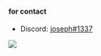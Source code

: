 #### for contact

- Discord: [joseph#1337](https://discord.com/users/300370779357577216)

![](https://komarev.com/ghpvc/?username=joseph-1337&color=black)
